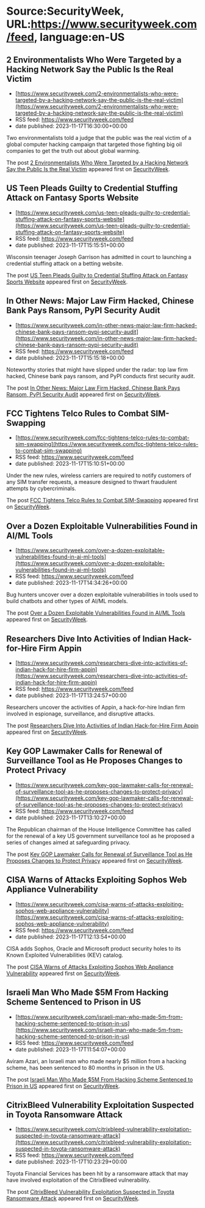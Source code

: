 # Source:SecurityWeek, URL:https://www.securityweek.com/feed, language:en-US

## 2 Environmentalists Who Were Targeted by a Hacking Network Say the Public Is the Real Victim
 - [https://www.securityweek.com/2-environmentalists-who-were-targeted-by-a-hacking-network-say-the-public-is-the-real-victim](https://www.securityweek.com/2-environmentalists-who-were-targeted-by-a-hacking-network-say-the-public-is-the-real-victim)
 - RSS feed: https://www.securityweek.com/feed
 - date published: 2023-11-17T16:30:00+00:00

<p>Two environmentalists told a judge that the public was the real victim of a global computer hacking campaign that targeted those fighting big oil companies to get the truth out about global warming.</p>
<p>The post <a href="https://www.securityweek.com/2-environmentalists-who-were-targeted-by-a-hacking-network-say-the-public-is-the-real-victim/">2 Environmentalists Who Were Targeted by a Hacking Network Say the Public Is the Real Victim</a> appeared first on <a href="https://www.securityweek.com">SecurityWeek</a>.</p>

## US Teen Pleads Guilty to Credential Stuffing Attack on Fantasy Sports Website
 - [https://www.securityweek.com/us-teen-pleads-guilty-to-credential-stuffing-attack-on-fantasy-sports-website](https://www.securityweek.com/us-teen-pleads-guilty-to-credential-stuffing-attack-on-fantasy-sports-website)
 - RSS feed: https://www.securityweek.com/feed
 - date published: 2023-11-17T15:15:51+00:00

<p>Wisconsin teenager Joseph Garrison has admitted in court to launching a credential stuffing attack on a betting website.</p>
<p>The post <a href="https://www.securityweek.com/us-teen-pleads-guilty-to-credential-stuffing-attack-on-fantasy-sports-website/">US Teen Pleads Guilty to Credential Stuffing Attack on Fantasy Sports Website</a> appeared first on <a href="https://www.securityweek.com">SecurityWeek</a>.</p>

## In Other News: Major Law Firm Hacked, Chinese Bank Pays Ransom, PyPI Security Audit
 - [https://www.securityweek.com/in-other-news-major-law-firm-hacked-chinese-bank-pays-ransom-pypi-security-audit](https://www.securityweek.com/in-other-news-major-law-firm-hacked-chinese-bank-pays-ransom-pypi-security-audit)
 - RSS feed: https://www.securityweek.com/feed
 - date published: 2023-11-17T15:15:18+00:00

<p>Noteworthy stories that might have slipped under the radar: top law firm hacked, Chinese bank pays ransom, and PyPI conducts first security audit.</p>
<p>The post <a href="https://www.securityweek.com/in-other-news-major-law-firm-hacked-chinese-bank-pays-ransom-pypi-security-audit/">In Other News: Major Law Firm Hacked, Chinese Bank Pays Ransom, PyPI Security Audit</a> appeared first on <a href="https://www.securityweek.com">SecurityWeek</a>.</p>

## FCC Tightens Telco Rules to Combat SIM-Swapping
 - [https://www.securityweek.com/fcc-tightens-telco-rules-to-combat-sim-swapping](https://www.securityweek.com/fcc-tightens-telco-rules-to-combat-sim-swapping)
 - RSS feed: https://www.securityweek.com/feed
 - date published: 2023-11-17T15:10:51+00:00

<p>Under the new rules, wireless carriers are required to notify customers of any SIM transfer requests, a measure designed to thwart fraudulent attempts by cybercriminals. </p>
<p>The post <a href="https://www.securityweek.com/fcc-tightens-telco-rules-to-combat-sim-swapping/">FCC Tightens Telco Rules to Combat SIM-Swapping</a> appeared first on <a href="https://www.securityweek.com">SecurityWeek</a>.</p>

## Over a Dozen Exploitable Vulnerabilities Found in AI/ML Tools
 - [https://www.securityweek.com/over-a-dozen-exploitable-vulnerabilities-found-in-ai-ml-tools](https://www.securityweek.com/over-a-dozen-exploitable-vulnerabilities-found-in-ai-ml-tools)
 - RSS feed: https://www.securityweek.com/feed
 - date published: 2023-11-17T14:34:26+00:00

<p>Bug hunters uncover over a dozen exploitable vulnerabilities in tools used to build chatbots and other types of AI/ML models.</p>
<p>The post <a href="https://www.securityweek.com/over-a-dozen-exploitable-vulnerabilities-found-in-ai-ml-tools/">Over a Dozen Exploitable Vulnerabilities Found in AI/ML Tools</a> appeared first on <a href="https://www.securityweek.com">SecurityWeek</a>.</p>

## Researchers Dive Into Activities of Indian Hack-for-Hire Firm Appin
 - [https://www.securityweek.com/researchers-dive-into-activities-of-indian-hack-for-hire-firm-appin](https://www.securityweek.com/researchers-dive-into-activities-of-indian-hack-for-hire-firm-appin)
 - RSS feed: https://www.securityweek.com/feed
 - date published: 2023-11-17T13:24:57+00:00

<p>Researchers uncover the activities of Appin, a hack-for-hire Indian firm involved in espionage, surveillance, and disruptive attacks.</p>
<p>The post <a href="https://www.securityweek.com/researchers-dive-into-activities-of-indian-hack-for-hire-firm-appin/">Researchers Dive Into Activities of Indian Hack-for-Hire Firm Appin</a> appeared first on <a href="https://www.securityweek.com">SecurityWeek</a>.</p>

## Key GOP Lawmaker Calls for Renewal of Surveillance Tool as He Proposes Changes to Protect Privacy
 - [https://www.securityweek.com/key-gop-lawmaker-calls-for-renewal-of-surveillance-tool-as-he-proposes-changes-to-protect-privacy](https://www.securityweek.com/key-gop-lawmaker-calls-for-renewal-of-surveillance-tool-as-he-proposes-changes-to-protect-privacy)
 - RSS feed: https://www.securityweek.com/feed
 - date published: 2023-11-17T13:10:27+00:00

<p>The Republican chairman of the House Intelligence Committee has called for the renewal of a key US government surveillance tool as he proposed a series of changes aimed at safeguarding privacy.</p>
<p>The post <a href="https://www.securityweek.com/key-gop-lawmaker-calls-for-renewal-of-surveillance-tool-as-he-proposes-changes-to-protect-privacy/">Key GOP Lawmaker Calls for Renewal of Surveillance Tool as He Proposes Changes to Protect Privacy</a> appeared first on <a href="https://www.securityweek.com">SecurityWeek</a>.</p>

## CISA Warns of Attacks Exploiting Sophos Web Appliance Vulnerability
 - [https://www.securityweek.com/cisa-warns-of-attacks-exploiting-sophos-web-appliance-vulnerability](https://www.securityweek.com/cisa-warns-of-attacks-exploiting-sophos-web-appliance-vulnerability)
 - RSS feed: https://www.securityweek.com/feed
 - date published: 2023-11-17T12:13:54+00:00

<p>CISA adds Sophos, Oracle and Microsoft product security holes to its Known Exploited Vulnerabilities (KEV) catalog.</p>
<p>The post <a href="https://www.securityweek.com/cisa-warns-of-attacks-exploiting-sophos-web-appliance-vulnerability/">CISA Warns of Attacks Exploiting Sophos Web Appliance Vulnerability</a> appeared first on <a href="https://www.securityweek.com">SecurityWeek</a>.</p>

## Israeli Man Who Made $5M From Hacking Scheme Sentenced to Prison in US
 - [https://www.securityweek.com/israeli-man-who-made-5m-from-hacking-scheme-sentenced-to-prison-in-us](https://www.securityweek.com/israeli-man-who-made-5m-from-hacking-scheme-sentenced-to-prison-in-us)
 - RSS feed: https://www.securityweek.com/feed
 - date published: 2023-11-17T11:54:07+00:00

<p>Aviram Azari, an Israeli man who made nearly $5 million from a hacking scheme, has been sentenced to 80 months in prison in the US.</p>
<p>The post <a href="https://www.securityweek.com/israeli-man-who-made-5m-from-hacking-scheme-sentenced-to-prison-in-us/">Israeli Man Who Made $5M From Hacking Scheme Sentenced to Prison in US</a> appeared first on <a href="https://www.securityweek.com">SecurityWeek</a>.</p>

## CitrixBleed Vulnerability Exploitation Suspected in Toyota Ransomware Attack
 - [https://www.securityweek.com/citrixbleed-vulnerability-exploitation-suspected-in-toyota-ransomware-attack](https://www.securityweek.com/citrixbleed-vulnerability-exploitation-suspected-in-toyota-ransomware-attack)
 - RSS feed: https://www.securityweek.com/feed
 - date published: 2023-11-17T10:23:29+00:00

<p>Toyota Financial Services has been hit by a ransomware attack that may have involved exploitation of the CitrixBleed vulnerability. </p>
<p>The post <a href="https://www.securityweek.com/citrixbleed-vulnerability-exploitation-suspected-in-toyota-ransomware-attack/">CitrixBleed Vulnerability Exploitation Suspected in Toyota Ransomware Attack</a> appeared first on <a href="https://www.securityweek.com">SecurityWeek</a>.</p>

